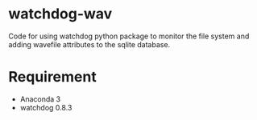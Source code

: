 # watchdog-wav
Code for using watchdog python package to monitor the file system and adding wavefile attributes to the sqlite database.

# Requirement
- Anaconda 3
- watchdog 0.8.3
